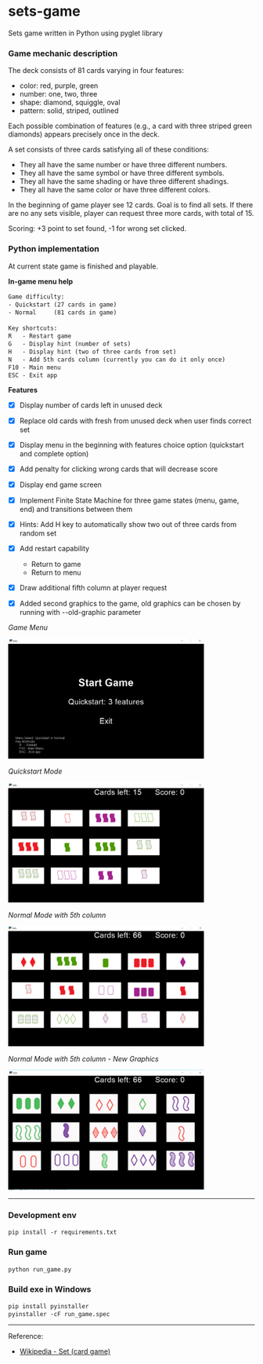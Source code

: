 # sets-game
Sets game written in Python using pyglet library

### Game mechanic description

The deck consists of 81 cards varying in four features: 
* color: red, purple, green
* number: one, two, three
* shape: diamond, squiggle, oval
* pattern: solid, striped, outlined

Each possible combination of features (e.g., a card with three striped green diamonds) appears precisely once in the deck.

A set consists of three cards satisfying all of these conditions:
* They all have the same number or have three different numbers.
* They all have the same symbol or have three different symbols.
* They all have the same shading or have three different shadings.
* They all have the same color or have three different colors.

In the beginning of game player see 12 cards. Goal is to find all sets. 
If there are no any sets visible, player can request three more cards, 
with total of 15.

Scoring: +3 point to set found, -1 for wrong set clicked.

### Python implementation  

At current state game is finished and playable.

**In-game menu help**
```
Game difficulty:
- Quickstart (27 cards in game)
- Normal     (81 cards in game)

Key shortcuts:
R   - Restart game
G   - Display hint (number of sets)
H   - Display hint (two of three cards from set) 
N   - Add 5th cards column (currently you can do it only once)
F10 - Main menu
ESC - Exit app
```

**Features**

* [x] Display number of cards left in unused deck 
* [x] Replace old cards with fresh from unused deck when user finds correct set
* [x] Display menu in the beginning with features choice option (quickstart and complete option)
* [x] Add penalty for clicking wrong cards that will decrease score
* [x] Display end game screen
* [x] Implement Finite State Machine for three game states (menu, game, end) and transitions between them
* [x] Hints: Add H key to automatically show two out of three cards from random set
* [x] Add restart capability
    * Return to game
    * Return to menu
* [x] Draw additional fifth column at player request
* [x] Added second graphics to the game, old graphics can be chosen by running with --old-graphic parameter


*Game Menu*

<img src="docs/game_menu.png" width="400" height="245" />

*Quickstart Mode*

<img src="docs/game_quickstart.png" width="400" height="245" />

*Normal Mode with 5th column*

<img src="docs/game_normal_fifth_column.png" width="400" height="245" />

*Normal Mode with 5th column - New Graphics*

<img src="docs/game_normal_fifth_column-new-graphics.png" width="400" height="245" />

---

### Development env

```
pip install -r requirements.txt
```

### Run game

```
python run_game.py
```

### Build exe in Windows

```
pip install pyinstaller
pyinstaller -cF run_game.spec
```


---

Reference:

* [Wikipedia - Set (card game)](https://en.wikipedia.org/wiki/Set_(card_game))
